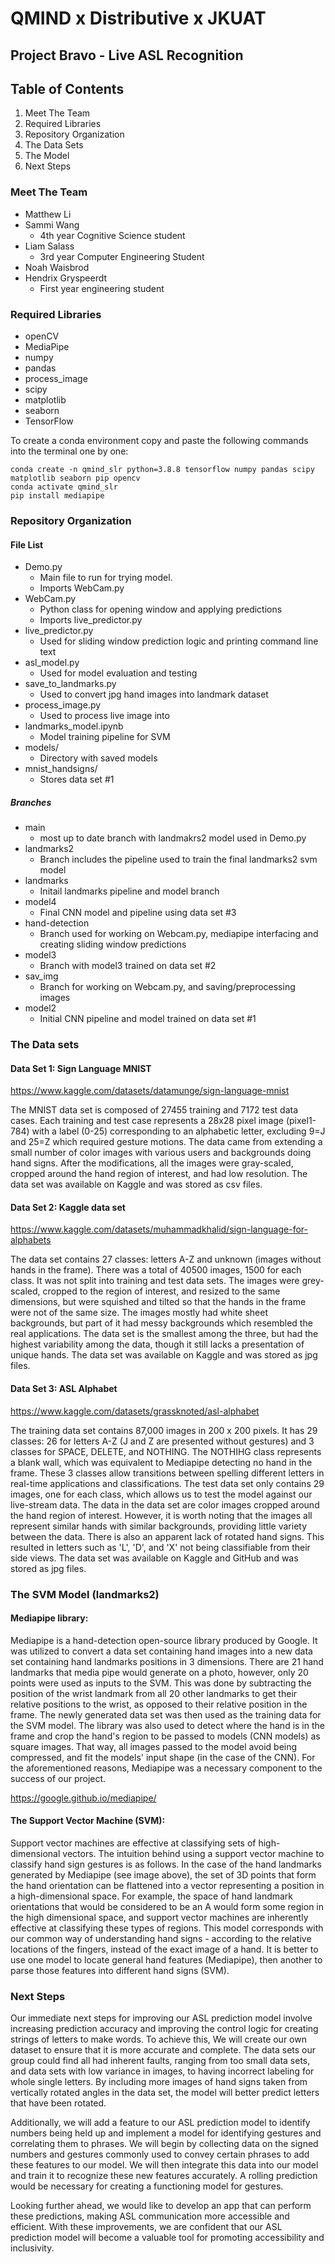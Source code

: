 # QMIND x Distributive x JKUAT
## Project Bravo - Live ASL Recognition
## Table of Contents
1. Meet The Team
2. Required Libraries
3. Repository Organization
4. The Data Sets
5. The Model
6. Next Steps

### Meet The Team
- Matthew Li
- Sammi Wang
    - 4th year Cognitive Science student
- Liam Salass
    - 3rd year Computer Engineering Student
- Noah Waisbrod
- Hendrix Gryspeerdt
    - First year engineering student

### Required Libraries

- openCV
- MediaPipe
- numpy
- pandas
- process_image
- scipy
- matplotlib
- seaborn
- TensorFlow

To create a conda environment copy and paste the following commands into the terminal one by one:

```
conda create -n qmind_slr python=3.8.8 tensorflow numpy pandas scipy matplotlib seaborn pip opencv
conda activate qmind_slr
pip install mediapipe
```

### Repository Organization
#### File List
- Demo.py
  - Main file to run for trying model. 
  - Imports WebCam.py
- WebCam.py
  - Python class for opening window and applying predictions
  - Imports live_predictor.py
- live_predictor.py
  - Used for sliding window prediction logic and printing command line text
- asl_model.py
  - Used for model evaluation and testing
- save_to_landmarks.py
  - Used to convert jpg hand images into landmark dataset
- process_image.py
  - Used to process live image into 
- landmarks_model.ipynb
  - Model training pipeline for SVM
- models/
  - Directory with saved models
- mnist_handsigns/
  - Stores data set #1


##### Branches
- main
  - most up to date branch with landmakrs2 model used in Demo.py
- landmarks2
  - Branch includes the pipeline used to train the final landmarks2 svm model
- landmarks
  - Initail landmarks pipeline and model branch
- model4
  - Final CNN model and pipeline using data set #3
- hand-detection
  - Branch used for working on Webcam.py, mediapipe interfacing and creating sliding window predictions
- model3
  - Branch with model3 trained on data set #2
- sav_img
  - Branch for working on Webcam.py, and saving/preprocessing images
- model2
  - Initial CNN pipeline and model trained on data set #1

### The Data sets

#### Data Set 1: Sign Language MNIST
https://www.kaggle.com/datasets/datamunge/sign-language-mnist 

The MNIST data set is composed of 27455 training and 7172 test data cases. Each training and test case represents a 28x28 pixel image (pixel1-784) with a label (0-25) corresponding to an alphabetic letter, excluding 9=J and 25=Z which required gesture motions. The data came from extending a small number of color images with various users and backgrounds doing hand signs. After the modifications, all the images were gray-scaled, cropped around the hand region of interest, and had low resolution.
The data set was available on Kaggle and was stored as csv files.

#### Data Set 2: Kaggle data set
https://www.kaggle.com/datasets/muhammadkhalid/sign-language-for-alphabets

The data set contains 27 classes: letters A-Z and unknown (images without hands in the frame). There was a total of 40500 images, 1500 for each class. It was not split into training and test data sets.
The images were grey-scaled, cropped to the region of interest, and resized to the same dimensions, but were squished and tilted so that the hands in the frame were not of the same size. The images mostly had white sheet backgrounds, but part of it had messy backgrounds which resembled the real applications. The data set is the smallest among the three, but had the highest variability among the data, though it still lacks a presentation of unique hands. 
The data set was available on Kaggle and was stored as jpg files.

#### Data Set 3: ASL Alphabet
https://www.kaggle.com/datasets/grassknoted/asl-alphabet 

The training data set contains 87,000 images in 200 x 200 pixels. It has 29 classes: 26 for letters A-Z (J and Z are presented without gestures) and 3 classes for SPACE, DELETE, and NOTHING. The NOTHIHG class represents a blank wall, which was equivalent to Mediapipe detecting no hand in the frame. These 3 classes allow transitions between spelling different letters in real-time applications and classifications. The test data set only contains 29 images, one for each class, which allows us to test the model against our live-stream data. 
The data in the data set are color images cropped around the hand region of interest. However, it is worth noting that the images all represent similar hands with similar backgrounds, providing little variety between the data. There is also an apparent lack of rotated hand signs. This resulted in letters such as 'L', 'D', and 'X' not being classifiable from their side views. 
The data set was available on Kaggle and GitHub and was stored as jpg files.

### The SVM Model (landmarks2)
#### Mediapipe library:
Mediapipe is a hand-detection open-source library produced by Google. It was utilized to convert a data set containing hand images into a new data set containing hand landmarks positions in 3 dimensions. There are 21 hand landmarks that media pipe would generate on a photo, however, only 20 points were used as inputs to the SVM. This was done by subtracting the position of the wrist landmark from all 20 other landmarks to get their relative positions to the wrist, as opposed to their relative position in the frame. The newly generated data set was then used as the training data for the SVM model. The library was also used to detect where the hand is in the frame and crop the hand's region to be passed to models (CNN models) as square images. That way, all images passed to the model avoid being compressed, and fit the models' input shape (in the case of the CNN). For the aforementioned reasons, Mediapipe was a necessary component to the success of our project. 

https://google.github.io/mediapipe/

#### The Support Vector Machine (SVM):
Support vector machines are effective at classifying sets of high-dimensional vectors. The intuition behind using a support vector machine to classify hand sign gestures is as follows. In the case of the hand landmarks generated by Mediapipe (see image above), the set of 3D points that form the hand orientation can be flattened into a vector representing a position in a high-dimensional space. For example, the space of hand landmark orientations that would be considered to be an A would form some region in the high dimensional space, and support vector machines are inherently effective at classifying these types of regions.
This model corresponds with our common way of understanding hand signs - according to the relative locations of the fingers, instead of the exact image of a hand. It is better to use one model to locate general hand features (Mediapipe), then another to parse those features into different hand signs (SVM).

### Next Steps
Our immediate next steps for improving our ASL prediction model involve increasing prediction accuracy and improving the control logic for creating strings of letters to make words. To achieve this, We will create our own dataset to ensure that it is more accurate and complete. The data sets our group could find all had inherent faults, ranging from too small data sets, and data sets with low variance in images, to having incorrect labeling for whole single letters. By including more images of hand signs taken from vertically rotated angles in the data set, the model will better predict letters that have been rotated. 

Additionally, we will add a feature to our ASL prediction model to identify numbers being held up and implement a model for identifying gestures and correlating them to phrases. We will begin by collecting data on the signed numbers and gestures commonly used to convey certain phrases to add these features to our model. We will then integrate this data into our model and train it to recognize these new features accurately. A rolling prediction would be necessary for creating a functioning model for gestures. 

Looking further ahead, we would like to develop an app that can perform these predictions, making ASL communication more accessible and efficient. With these improvements, we are confident that our ASL prediction model will become a valuable tool for promoting accessibility and inclusivity. 

  
